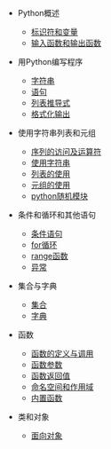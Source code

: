 * Python概述
    * [标识符和变量](md/标识符和变量.md)
    * [输入函数和输出函数](md/输入函数和输出函数.md)

* 用Python编写程序
    * [字符串](md/字符串.md)
    * [语句](md/语句.md)
    * [列表推导式](md/列表推导式.md)
    * [格式化输出](md/格式化输出.md)

* 使用字符串列表和元组
    * [序列的访问及运算符](md/序列的访问及运算符.md)
    * [使用字符串](md/使用字符串.md)
    * [列表的使用](md/列表的使用.md)
    * [元组的使用](md/元组的使用.md)
    * [python随机模块](md/python随机模块.md)

* 条件和循环和其他语句
    * [条件语句](md/条件语句.md)
    * [for循环](md/for循环.md)
    * [range函数](md/range函数.md)
    * [异常](md/异常.md)

* 集合与字典
    * [集合](md/集合.md)
    * [字典](md/字典.md)
 
* 函数
    * [函数的定义与调用](md/函数的定义与调用.md)
    * [函数参数](md/函数参数.md)
    * [函数返回值](md/函数返回值.md)
    * [命名空间和作用域](md/命名空间和作用域.md)
    * [内置函数](md/内置函数.md)

* 类和对象
    * [面向对象](md/面向对象.md)